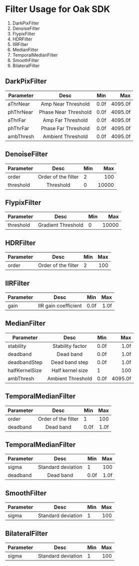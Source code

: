 # Filter Usage for Oak SDK

1. DarkPixFilter
2. DenoiseFilter
3. FlypixFilter
4. HDRFilter
5. IIRFilter
6. MedianFilter
7. TemporalMedianFilter
8. SmoothFilter
9. BilateralFilter
    
## DarkPixFilter

| Parameter  | Desc | Min  | Max  |
|-------|:---:|-----------|-------:|
| aThrNear  | Amp Near Threshold | 0.0f      | 4095.0f |
| phThrNear  | Phase Near Threshold | 0.0f      | 4095.0f |
| aThrFar  | Amp Far Threshold | 0.0f      | 4095.0f |
| phThrFar  | Phase Far Threshold | 0.0f      | 4095.0f |
| ambThresh  | Ambient Threshold | 0.0f      | 4095.0f |

## DenoiseFilter

| Parameter  | Desc | Min  | Max  |
|-------|:---:|-----------|-------:|
| order  | Order of the filter | 2     | 100 |
| threshold  | Threshold | 0     | 10000 |

## FlypixFilter

| Parameter  | Desc | Min  | Max  |
|-------|:---:|-----------|-------:|
| threshold  | Gradient Threshold | 0     | 10000 |

## HDRFilter

| Parameter  | Desc | Min  | Max  |
|-------|:---:|-----------|-------:|
| order  | Order of the filter | 2     | 100 |

## IIRFilter   

| Parameter  | Desc | Min  | Max  |
|-------|:---:|-----------|-------:|
| gain  | IIR gain coefficient | 0.0f     | 1.0f |

## MedianFilter   

| Parameter  | Desc | Min  | Max  |
|-------|:---:|-----------|-------:|
| stability  | Stability factor | 0.0f      | 1.0f |
| deadband  | Dead band | 0.0f      | 1.0f |
| deadbandStep  | Dead band step | 0.0f      | 1.0f |
| halfKernelSize  | Half kernel size | 1      | 100|
| ambThresh  | Ambient Threshold | 0.0f      | 4095.0f |

## TemporalMedianFilter   

| Parameter  | Desc | Min  | Max  |
|-------|:---:|-----------|-------:|
| order  | Order of the filter | 1      | 100 |
| deadband  | Dead band | 0.0f      | 1.0f |

## TemporalMedianFilter   

| Parameter  | Desc | Min  | Max  |
|-------|:---:|-----------|-------:|
| sigma  | Standard deviation | 1      | 100 |
| deadband  | Dead band | 0.0f      | 1.0f |

## SmoothFilter


| Parameter  | Desc | Min  | Max  |
|-------|:---:|-----------|-------:|
| sigma  | Standard deviation | 1      | 100 |

## BilateralFilter

| Parameter  | Desc | Min  | Max  |
|-------|:---:|-----------|-------:|
| sigma  | Standard deviation | 1      | 100 |
